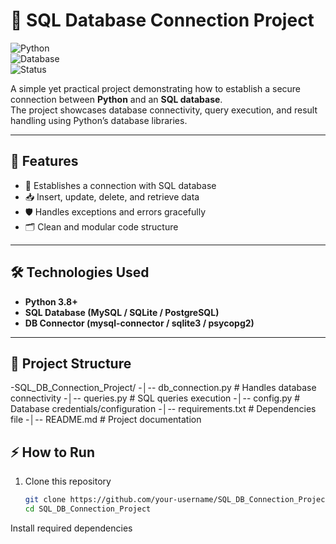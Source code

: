 # 📂 SQL Database Connection Project  

![Python](https://img.shields.io/badge/Python-3.8+-blue.svg)  
![Database](https://img.shields.io/badge/Database-SQL-green.svg)  
![Status](https://img.shields.io/badge/Status-Completed-success.svg)  

A simple yet practical project demonstrating how to establish a secure connection between **Python** and an **SQL database**.  
The project showcases database connectivity, query execution, and result handling using Python’s database libraries.  

---

## 🚀 Features
- 🔗 Establishes a connection with SQL database  
- 📥 Insert, update, delete, and retrieve data  
- 🛡️ Handles exceptions and errors gracefully  
- 🗂️ Clean and modular code structure  

---

## 🛠️ Technologies Used
- **Python 3.8+**  
- **SQL Database (MySQL / SQLite / PostgreSQL)**  
- **DB Connector (mysql-connector / sqlite3 / psycopg2)**  

---

## 📂 Project Structure
-SQL_DB_Connection_Project/
-│-- db_connection.py # Handles database connectivity
-│-- queries.py # SQL queries execution
-│-- config.py # Database credentials/configuration
-│-- requirements.txt # Dependencies file
-│-- README.md # Project documentation

## ⚡ How to Run
1. Clone this repository  
   ```bash
   git clone https://github.com/your-username/SQL_DB_Connection_Project.git
   cd SQL_DB_Connection_Project
Install required dependencies

